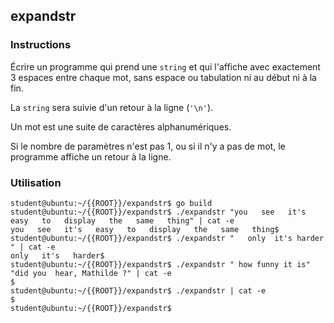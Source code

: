 ## expandstr

### Instructions

Écrire un programme qui prend une `string` et qui l'affiche avec exactement 3 espaces entre chaque mot, sans espace ou tabulation ni au début ni à la fin.

La `string` sera suivie d'un retour à la ligne (`'\n'`).

Un mot est une suite de caractères alphanumériques.

Si le nombre de paramètres n'est pas 1, ou si il n'y a pas de mot, le programme affiche un retour à la ligne.

### Utilisation

```console
student@ubuntu:~/{{ROOT}}/expandstr$ go build
student@ubuntu:~/{{ROOT}}/expandstr$ ./expandstr "you   see   it's   easy   to   display   the   same   thing" | cat -e
you   see   it's   easy   to   display   the   same   thing$
student@ubuntu:~/{{ROOT}}/expandstr$ ./expandstr "   only  it's harder   " | cat -e
only   it's   harder$
student@ubuntu:~/{{ROOT}}/expandstr$ ./expandstr " how funny it is" "did you  hear, Mathilde ?" | cat -e
$
student@ubuntu:~/{{ROOT}}/expandstr$ ./expandstr | cat -e
$
student@ubuntu:~/{{ROOT}}/expandstr$
```
